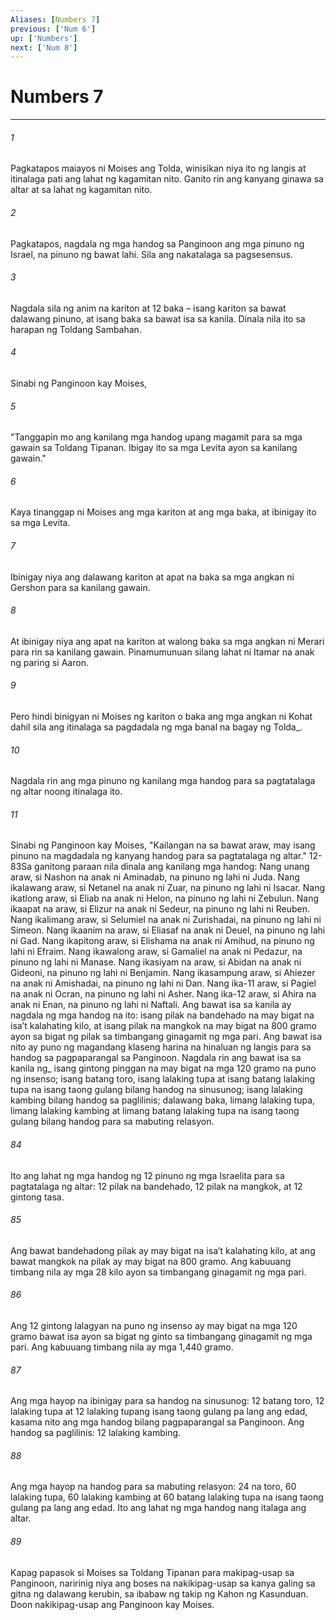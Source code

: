 ```yaml
---
Aliases: [Numbers 7]
previous: ['Num 6']
up: ['Numbers']
next: ['Num 8']
---
```

# Numbers 7

***






















###### 1 










Pagkatapos maiayos ni Moises ang Tolda, winisikan niya ito ng langis at itinalaga pati ang lahat ng kagamitan nito. Ganito rin ang kanyang ginawa sa altar at sa lahat ng kagamitan nito. 





















###### 2 










Pagkatapos, nagdala ng mga handog sa Panginoon ang mga pinuno ng Israel, na pinuno ng bawat lahi. Sila ang nakatalaga sa pagsesensus. 





















###### 3 










Nagdala sila ng anim na kariton at 12 baka – isang kariton sa bawat dalawang pinuno, at isang baka sa bawat isa sa kanila. Dinala nila ito sa harapan ng Toldang Sambahan. 





















###### 4 










Sinabi ng Panginoon kay Moises, 





















###### 5 










"Tanggapin mo ang kanilang mga handog upang magamit para sa mga gawain sa Toldang Tipanan. Ibigay ito sa mga Levita ayon sa kanilang gawain." 





















###### 6 










Kaya tinanggap ni Moises ang mga kariton at ang mga baka, at ibinigay ito sa mga Levita. 





















###### 7 










Ibinigay niya ang dalawang kariton at apat na baka sa mga angkan ni Gershon para sa kanilang gawain. 





















###### 8 










At ibinigay niya ang apat na kariton at walong baka sa mga angkan ni Merari para rin sa kanilang gawain. Pinamumunuan silang lahat ni Itamar na anak ng paring si Aaron. 





















###### 9 










Pero hindi binigyan ni Moises ng kariton o baka ang mga angkan ni Kohat dahil sila ang itinalaga sa pagdadala ng mga banal na bagay ng Tolda_. 





















###### 10 










Nagdala rin ang mga pinuno ng kanilang mga handog para sa pagtatalaga ng altar noong itinalaga ito. 





















###### 11 










Sinabi ng Panginoon kay Moises, "Kailangan na sa bawat araw, may isang pinuno na magdadala ng kanyang handog para sa pagtatalaga ng altar." 12-83Sa ganitong paraan nila dinala ang kanilang mga handog: Nang unang araw, si Nashon na anak ni Aminadab, na pinuno ng lahi ni Juda. Nang ikalawang araw, si Netanel na anak ni Zuar, na pinuno ng lahi ni Isacar. Nang ikatlong araw, si Eliab na anak ni Helon, na pinuno ng lahi ni Zebulun. Nang ikaapat na araw, si Elizur na anak ni Sedeur, na pinuno ng lahi ni Reuben. Nang ikalimang araw, si Selumiel na anak ni Zurishadai, na pinuno ng lahi ni Simeon. Nang ikaanim na araw, si Eliasaf na anak ni Deuel, na pinuno ng lahi ni Gad. Nang ikapitong araw, si Elishama na anak ni Amihud, na pinuno ng lahi ni Efraim. Nang ikawalong araw, si Gamaliel na anak ni Pedazur, na pinuno ng lahi ni Manase. Nang ikasiyam na araw, si Abidan na anak ni Gideoni, na pinuno ng lahi ni Benjamin. Nang ikasampung araw, si Ahiezer na anak ni Amishadai, na pinuno ng lahi ni Dan. Nang ika-11 araw, si Pagiel na anak ni Ocran, na pinuno ng lahi ni Asher. Nang ika-12 araw, si Ahira na anak ni Enan, na pinuno ng lahi ni Naftali. Ang bawat isa sa kanila ay nagdala ng mga handog na ito: isang pilak na bandehado na may bigat na isaʼt kalahating kilo, at isang pilak na mangkok na may bigat na 800 gramo ayon sa bigat ng pilak sa timbangang ginagamit ng mga pari. Ang bawat isa nito ay puno ng magandang klaseng harina na hinaluan ng langis para sa handog sa pagpaparangal sa Panginoon. Nagdala rin ang bawat isa sa kanila ng_ isang gintong pinggan na may bigat na mga 120 gramo na puno ng insenso; isang batang toro, isang lalaking tupa at isang batang lalaking tupa na isang taong gulang bilang handog na sinusunog; isang lalaking kambing bilang handog sa paglilinis; dalawang baka, limang lalaking tupa, limang lalaking kambing at limang batang lalaking tupa na isang taong gulang bilang handog para sa mabuting relasyon. 





















###### 84 










Ito ang lahat ng mga handog ng 12 pinuno ng mga Israelita para sa pagtatalaga ng altar: 12 pilak na bandehado, 12 pilak na mangkok, at 12 gintong tasa. 





















###### 85 










Ang bawat bandehadong pilak ay may bigat na isaʼt kalahating kilo, at ang bawat mangkok na pilak ay may bigat na 800 gramo. Ang kabuuang timbang nila ay mga 28 kilo ayon sa timbangang ginagamit ng mga pari. 





















###### 86 










Ang 12 gintong lalagyan na puno ng insenso ay may bigat na mga 120 gramo bawat isa ayon sa bigat ng ginto sa timbangang ginagamit ng mga pari. Ang kabuuang timbang nila ay mga 1,440 gramo. 





















###### 87 










Ang mga hayop na ibinigay para sa handog na sinusunog: 12 batang toro, 12 lalaking tupa at 12 lalaking tupang isang taong gulang pa lang ang edad, kasama nito ang mga handog bilang pagpaparangal sa Panginoon. Ang handog sa paglilinis: 12 lalaking kambing. 





















###### 88 










Ang mga hayop na handog para sa mabuting relasyon: 24 na toro, 60 lalaking tupa, 60 lalaking kambing at 60 batang lalaking tupa na isang taong gulang pa lang ang edad. Ito ang lahat ng mga handog nang italaga ang altar. 





















###### 89 










Kapag papasok si Moises sa Toldang Tipanan para makipag-usap sa Panginoon, naririnig niya ang boses na nakikipag-usap sa kanya galing sa gitna ng dalawang kerubin, sa ibabaw ng takip ng Kahon ng Kasunduan. Doon nakikipag-usap ang Panginoon kay Moises.
